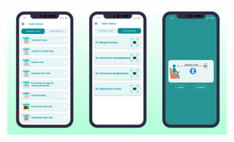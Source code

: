 
![Image Alt](https://github.com/Kabirxoja/Checkeyesight/blob/519af9ae4a6a70288d445309a4745d9d02e840d3/Frame%201446.png)
